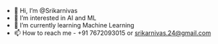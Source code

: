- 👋 Hi, I’m @Srikarnivas
- 👀 I’m interested in AI and ML
- 🌱 I’m currently learning Machine Learning
- 📫 How to reach me - +91 7672093015 or srikarnivas.24@gmail.com
